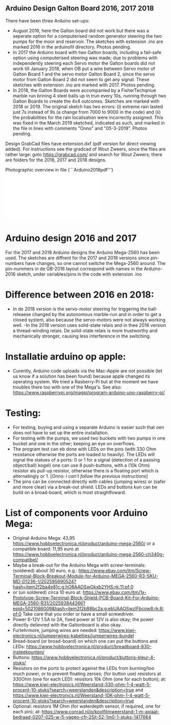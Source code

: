 ## Arduino Design Galton Board 2016, 2017 2018

There have been three Arduino set-ups:
- August 2016, here the Galton board did not work but there was a seperate option for a computerised random generator steering the two pumps for the moor and reservoir. The sketches with extension .ino are marked 2016 in the arduinofil directory. Photos pending.
- In 2017 the Arduino board with two Galton boards, including a fail-safe option using computerised steering was made; due to problems with independently steering each Servo motor the Galton boards did not work till January 2018, when OB put a wire between Servo motor of Galton Board 1 and the servo motor Galton Board 2, since the servo motor from Galton Board 2 did not seem to get any signal. These sketches with extension .ino are marked with 2017. Photos pending.
- In 2018, the Galton Boards were accompanied by a FisherTechqniue marble run brining 4 steel balls up in trun every 10s, running through two Galton Boards to create the 4x4 outcomes. Sketches are marked with 2018 or 2019. The original sketch has two errors: (i) extreme rain lasted just 7s instead of 9s (a change from 7000 to 9000 in the code) and (ii) the probabilities for the rain localisation were incorrectly assigned. This was fixed in the March 2019 sketched, indicated as such, and marked in the file in lines with comments "Onno" and "05-3-2019". Photos pending.

Design GrabCad files have extension.dxf (pdf version for direct viewing added). For instructions see the gradcad of Wout Zweers, since the files are rather large: goto https://grabcad.com/ and search for Wout Zweers; there are folders for the 2016, 2017 and 2018 designs.

Photographic overview in file (```Arduino2018pdf''') ![Arduino2018pdf](arduino2018/Arduinofile201805032019.pdf)

# Arduino design 2016 and 2017
For the 2017 and 2018 Arduino designs the  Arduino Mega-2560 has been used. The sketches are diffrent for the 2017 and 2018 versions since pin-numbers have changes, so one cannot switche the Mega-2560 around. The pin-nummers in de GB-2016 layout correspond with names in the Arduino-2016 sketch, under variables/pins in the code with extension .ino

# Difference between 2016 en 2018: 
- In de 2018 version is the servo-motor steering for triggering the ball-releaese changed by the autonomous marble-run and in order to get a closed system, also because the servo-motors were not always working well.
-In the 2018 version uses  solid-state relais and in thee 2016 version a thread-winding relais. De solid-state relais is more trustworthy and mechanically stronger, causing less interference in the switching.

#  Installatie arduino op apple: 
- Curently, Arduino code uploads via the Mac-Apple are not possible (let us know if a solution has been found) because apple changed its operating system. We tried a Rasberry-Pi but at the moment we have troubles there too with one of the Mega's. See also: https://www.raspberrypi.org/magpi/program-arduino-uno-raspberry-pi/

# Testing: 
- For testing, buying and using a separate Arduino is easier such that oen does not have to set up the entire installation.
- For testing with the pumps, we used two buckets with two pumps in one bucket and one in the other; keeping an eye on overflows. 
- The program test can eb done with LEDs on the pins (with 330 Ohm resistance otherwise the ports are loaded to heavily). The LEDs will signal the statues of a ports: 0 or 1 for a signal (detection of a passing object/ball) kogel) one can use 8 push-buttons, with a (10k Ohm) resistor als pull-up resistor, otherwise there is a floating port which is alternatingly or 1. [*Onno: I can't follow the previous instructions*]
- The pins can be connected directly with cables (jumping wires) or (safer and more clear) via a break-out shield. LEDs and buttons kun can be build on a broad-board, which is most straightfoward.

# List of components voor Arduino Mega: 
- Original Arduino Mega: 43,95 https://www.hobbyelectronica.nl/product/arduino-mega-2560/ or a compatible board: 11,95 euro at
https://www.hobbyelectronica.nl/product/arduino-mega-2560-ch340g-compatibel/
- Maybe a break-out for the Arduino Mega with screw-terminals: (soldered)  about 30 euro, e.g.:  https://www.ebay.com/itm/Screw-Terminal-Block-Breakout-Module-for-Arduino-MEGA-2560-R3-SKU-MD-D1236-1/202595690524?hash=item2f2ba4e81c:g:hO8AAOSwOkxb2YHS:rk:11:pf:0
- or (un soldered) circa 10 euro at: https://www.ebay.com/itm/1x-Prototype-Screw-Terminal-Block-Shield-PCB-Board-Kit-For-Arduino-MEGA-2560-R31/202593844266?epid=5021086009&hash=item2f2b88bc2a:g:ebUAAOSwzlFbcow8:rk:8:pf:0 Take care that you order or have a small screwdriver.
- Power 6-12V 1.5A to 2A, fixed power at 12V is also okay; the power directly delievred with the Galtonboard is also okay.
- Furtehrmore, jumping wires are needed: https://www.kiwi-electronics.nl/jumperwires-kabeltjes/jumperwires-bundel
- Bread-board (or broad-board) on which one can put the buttons and LEDs:  https://www.hobbyelectronica.nl/product/breadboard-830-insteekpunten/
- Buttons: https://www.hobbyelectronica.nl/product/buttons-kleur-4-stuks/
- Resistors on the ports to protect against the LEDs from burning/too much power, or to prevent floating zeroes; (for button use) resistors at 330Ohm (one for each LED): resistors 10k Ohm (one for each button); at: https://www.kiwi-electronics.nl/Weerstand-330-ohm-1-4-watt-5-procent-10-stuks?search=weerstanden&description=true and https://www.kiwi-electronics.nl/Weerstand-10K-ohm-1-4-watt-5-procent-10-stuks?search=weerstanden&description=true
- Optional: resistors 1M Ohm (for waterdepth sensor, if required, one for each pin); at: https://www.conrad.nl/p/koolfilmweerstand-1-m-axiaal-bedraad-0207-025-w-5-yageo-cfr-25jt-52-1m0-1-stuks-1417664
